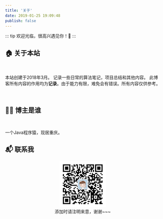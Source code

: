 ```yaml
---
title: '关于'
date: 2019-01-25 19:09:48
publish: false
---
```

::: tip
欢迎光临，很高兴遇见你！🤝
:::
<br/>

## 🏠 关于本站
<br/>

本站创建于2018年3月。 记录一些日常的算法笔记，项目总结和其他内容。
此博客所有内容的作用均为**记录**。由于能力有限，难免会有错误。所有内容仅供参考。

<br/>

## 👨‍💻 博主是谁
<br/>

一个Java程序猿，现居重庆。
<br>

## 📬 联系我
<center><img src="/qr.jpg" width = "150" height = "150"/></center>
<center>添加时请注明来意，谢谢~~~</center>

<br/>
